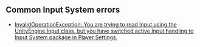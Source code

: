 ## Common Input System errors

- [InvalidOperationException: You are trying to read Input using the UnityEngine.Input class, but you have switched active Input handling to Input System package in Player Settings.](Input%20System/Input%20Handling.md)